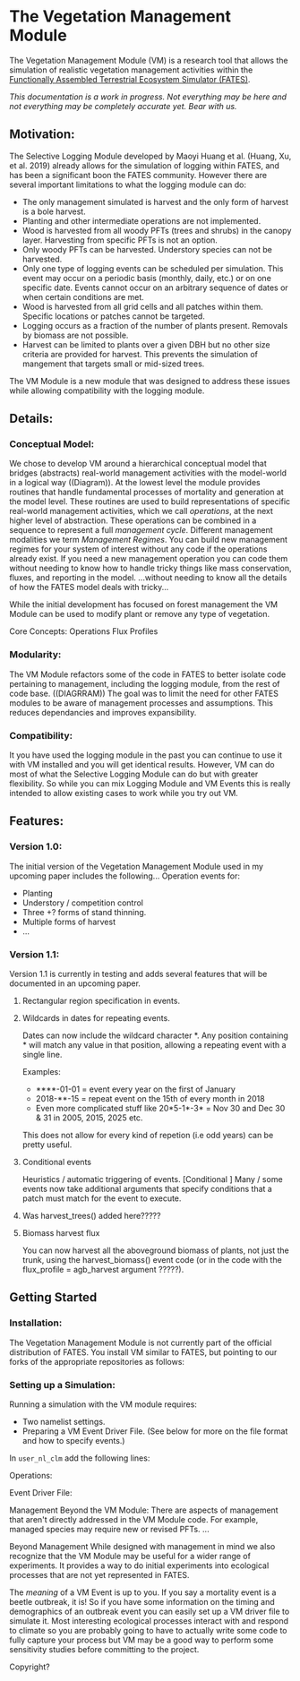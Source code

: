 # The Vegetation Management Module

The Vegetation Management Module (VM) is a research tool that allows the simulation of realistic vegetation management activities within the [Functionally Assembled Terrestrial Ecosystem Simulator (FATES)](https://github.com/NGEET/fates).

*This documentation is a work in progress. Not everything may be here and not everything may be completely accurate yet. Bear with us.*

## Motivation:

The Selective Logging Module developed by Maoyi Huang et al. (Huang, Xu, et al. 2019) already allows for the simulation of logging within FATES, and has been a significant boon the FATES community.  However there are several important limitations to what the logging module can do:

- The only management simulated is harvest and the only form of harvest is a bole harvest.
- Planting and other intermediate operations are not implemented.
- Wood is harvested from all woody PFTs (trees and shrubs) in the canopy layer.  Harvesting from specific PFTs is not an option.
- Only woody PFTs can be harvested. Understory species can not be harvested.
- Only one type of logging events can be scheduled per simulation. This event may occur on a periodic basis (monthly, daily, etc.) or on one specific date.  Events cannot occur on an arbitrary sequence of dates or when certain conditions are met.
- Wood is harvested from all grid cells and all patches within them.  Specific locations or patches cannot be targeted.
- Logging occurs as a fraction of the number of plants present.  Removals by biomass are not possible.
- Harvest can be limited to plants over a given DBH but no other size criteria are provided for harvest.  This prevents the simulation of mangement that targets small or mid-sized trees.

The VM Module is a new module that was designed to address these issues while allowing compatibility with the logging module.  

## Details:

### Conceptual Model:

We chose to develop VM around a hierarchical conceptual model that bridges (abstracts) real-world management activities with the model-world in a logical way ((Diagram)). At the lowest level the module provides routines that handle fundamental processes of mortality and generation at the model level.  These routines are used to build representations of specific real-world management activities, which we call *operations*, at the next higher level of abstraction.  These operations can be combined in a sequence to represent a full *management cycle*.  Different management modalities we term *Management Regimes*.  You can build new management regimes for your system of interest without any code if the operations already exist.  If you need a new management operation you can code them without needing to know how to handle tricky things like mass conservation, fluxes, and reporting in the model.
...without needing to know all the details of how the FATES model deals with tricky...

While the initial development has focused on forest management the VM Module can be used to modify plant or remove any type of vegetation.

Core Concepts:
Operations
Flux Profiles

### Modularity:

The VM Module refactors some of the code in FATES to better isolate code pertaining to management, including the logging module, from the rest of code base. ((DIAGRRAM))  The goal was to limit the need for other FATES modules to be aware of management processes and assumptions.  This reduces dependancies and improves expansibility.

### Compatibility:

It you have used the logging module in the past you can continue to use it with VM installed and you will get identical results.  However, VM can do most of what the Selective Logging Module can do but with greater flexibility.  So while you can mix Logging Module and VM Events this is really intended to allow existing cases to work while you try out VM.


## Features:

### Version 1.0:
The initial version of the Vegetation Management Module used in my upcoming paper includes the following...
Operation events for:
- Planting
- Understory / competition control
- Three +? forms of stand thinning.
- Multiple forms of harvest
- ...

### Version 1.1:

Version 1.1 is currently in testing and adds several features that will be documented in an upcoming paper.

1. Rectangular region specification in events.
1. Wildcards in dates for repeating events.

	Dates can now include the wildcard character \*. Any position containing \* will match any value in that position, allowing a repeating event with a single line.

	Examples:
	- \*\*\*\*-01-01 = event every year on the first of January
	- 2018-\*\*-15 = repeat event on the 15th of every month in 2018
	- Even more complicated stuff like 20\*5-1\*-3\* = Nov 30 and Dec 30 & 31 in 2005, 2015, 2025 etc.
	
	This does not allow for every kind of repetion (i.e odd years) can be pretty useful.

1. Conditional events

	Heuristics / automatic triggering of events. [Conditional ]
	Many / some events now take additional arguments that specify conditions that a patch must match for the event to execute.

1. Was harvest\_trees() added here?????

1. Biomass harvest flux

	You can now harvest all the aboveground biomass of plants, not just the trunk, using the harvest\_biomass() event code (or in the code with the flux\_profile = agb\_harvest argument ?????).


## Getting Started

### Installation:

The Vegetation Management Module is not currently part of the official distribution of FATES.  You install VM similar to FATES, but pointing to our forks of the appropriate repositories as follows:



### Setting up a Simulation:

Running a simulation with the VM module requires:
- Two namelist settings.
- Preparing a VM Event Driver File. (See below for more on the file format and how to specify events.)



In `user_nl_clm` add the following lines:


Operations:

Event Driver File:



Management Beyond the VM Module:
There are aspects of management that aren't directly addressed in the VM Module code. For example, managed species may require new or revised PFTs.  ...

Beyond Management
While designed with management in mind we also recognize that the VM Module may be useful for a wider range of experiments. It provides a way to do initial experiments into ecological processes that are not yet represented in FATES.  

The *meaning* of a VM Event is up to you.  If you say a mortality event is a beetle outbreak, it is!  So if you have some information on the timing and demographics of an outbreak event you can easily set up a VM driver file to simulate it.  Most interesting ecological processes interact with and respond to climate so you are probably going to have to actually write some code to fully capture your process but VM may be a good way to perform some sensitivity studies before committing to the project.


Copyright?
